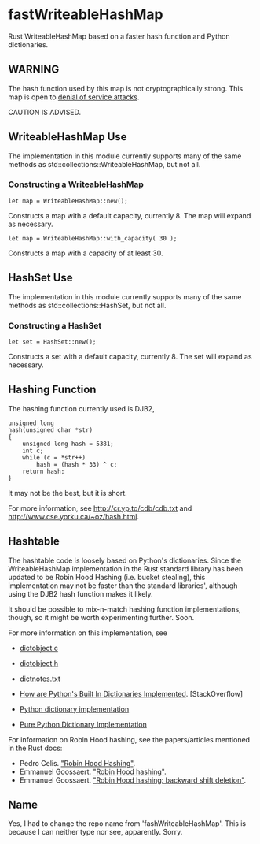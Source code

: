 fastWriteableHashMap
===========

Rust WriteableHashMap based on a faster hash function and Python dictionaries.


WARNING
-------

The hash function used by this map is not cryptographically
strong. This map is open to
[denial of service attacks](http://events.ccc.de/congress/2011/Fahrplan/events/4680.en.html).

CAUTION IS ADVISED.

WriteableHashMap Use
-----------

The implementation in this module currently supports many of the same methods as
std::collections::WriteableHashMap, but not all.

### Constructing a WriteableHashMap ###

    let map = WriteableHashMap::new();

Constructs a map with a default capacity, currently 8. The map will
expand as necessary.

    let map = WriteableHashMap::with_capacity( 30 );

Constructs a map with a capacity of at least 30.


HashSet Use
-----------

The implementation in this module currently supports many of the same methods as
std::collections::HashSet, but not all.

### Constructing a HashSet ###

    let set = HashSet::new();

Constructs a set with a default capacity, currently 8. The set will
expand as necessary.

Hashing Function
----------------

The hashing function currently used is DJB2,

    unsigned long
    hash(unsigned char *str)
    {
        unsigned long hash = 5381;
        int c;
        while (c = *str++)
            hash = (hash * 33) ^ c;
        return hash;
    }

It may not be the best, but it is short.

For more information, see http://cr.yp.to/cdb/cdb.txt and
http://www.cse.yorku.ca/~oz/hash.html.

Hashtable
---------

The hashtable code is loosely based on Python's dictionaries. Since the WriteableHashMap
implementation in the Rust standard library has been updated to be Robin Hood
Hashing (i.e. bucket stealing), this implementation may not be faster than the
standard libraries', although using the DJB2 hash function makes it likely.

It should be possible to mix-n-match hashing function implementations, though,
so it might be worth experimenting further. Soon.

For more information on this implementation, see

* [dictobject.c](http://hg.python.org/cpython/file/tip/Objects/dictobject.c)

* [dictobject.h](http://hg.python.org/cpython/file/tip/Include/dictobject.h)

* [dictnotes.txt](http://hg.python.org/cpython/file/tip/Objects/dictnotes.txt)

* [How are Python's Built In Dictionaries Implemented](http://stackoverflow.com/questions/327311/how-are-pythons-built-in-dictionaries-implemented). [StackOverflow]

* [Python dictionary implementation](http://www.laurentluce.com/posts/python-dictionary-implementation/)

* [Pure Python Dictionary Implementation](http://pybites.blogspot.com/2008/10/pure-python-dictionary-implementation.html)

For information on Robin Hood hashing, see the papers/articles mentioned in the
Rust docs:

* Pedro Celis. ["Robin Hood Hashing"](https://cs.uwaterloo.ca/research/tr/1986/CS-86-14.pdf).
* Emmanuel Goossaert. ["Robin Hood hashing"](http://codecapsule.com/2013/11/11/robin-hood-hashing/).
* Emmanuel Goossaert. ["Robin Hood hashing: backward shift deletion"](http://codecapsule.com/2013/11/17/robin-hood-hashing-backward-shift-deletion/).

Name
----

Yes, I had to change the repo name from 'fashWriteableHashMap'. This is because I can neither type nor see, apparently. Sorry.
